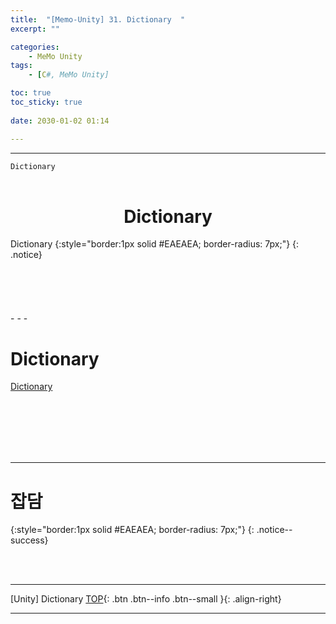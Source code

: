 ```yaml
---
title:  "[Memo-Unity] 31. Dictionary  "
excerpt: ""

categories:
    - MeMo Unity
tags:
    - [C#, MeMo Unity]

toc: true
toc_sticky: true
 
date: 2030-01-02 01:14

---
```

- - -

`Dictionary`
<BR><BR>

<center><H1>  Dictionary  </H1></center>
Dictionary
{:style="border:1px solid #EAEAEA; border-radius: 7px;"}
{: .notice} 
<br><br><br><br><br><br>
- - - 


# Dictionary
[Dictionary](https://iden351.tistory.com/55)

<br><br><br><br><br>
- - - 

# 잡담
{:style="border:1px solid #EAEAEA; border-radius: 7px;"}
{: .notice--success}  

<br><br>
- - - 

[Unity] Dictionary
[TOP](#){: .btn .btn--info .btn--small }{: .align-right}
<br>
- - -
